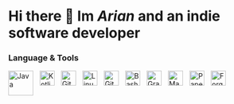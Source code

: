 # Hi there 👋 Im _Arian_ and an indie software developer

### Language & Tools

<img align="left" alt="Java" width="50px" style="padding-right:10px;" src="https://logos-world.net/wp-content/uploads/2022/07/Java-Logo.png"/>
<img align="left" alt="Kotlin" width="30px" style="padding-right:10px;" src="https://cdn.worldvectorlogo.com/logos/kotlin-2.svg"/>
<img align="left" alt="Git" width="30px" style="padding-right:10px;" src="https://cdn.jsdelivr.net/gh/devicons/devicon/icons/git/git-original.svg"/>
<img align="left" alt="Linux" width="30px" style="padding-right:10px;" src="https://cdn.jsdelivr.net/gh/devicons/devicon/icons/linux/linux-original.svg"/>
<img align="left" alt="GitHub" width="30px" style="padding-right:10px;" src="https://cdn.jsdelivr.net/gh/devicons/devicon/icons/github/github-original.svg"/>
<img align="left" alt="Bash" width="30px" style="padding-right:10px;" src="https://cdn.jsdelivr.net/gh/devicons/devicon/icons/bash/bash-original.svg"/>
<img align="left" alt="Gradle" width="30px" style="padding-right:10px;" src="https://ih1.redbubble.net/image.1160202250.8174/st,small,845x845-pad,1000x1000,f8f8f8.jpg"/>
<img align="left" alt="Maven" width="30px" style="padding-right:10px;" src="https://encrypted-tbn0.gstatic.com/images?q=tbn:ANd9GcRsgbzUuAfmCXSjLUkPNBR1YkDiONbBsCezrw&s"/>
<img align="left" alt="Paper" width="30px" style="padding-right:10px;" src="https://papermc.io/assets/logo/256x.png"/>
<img align="left" alt="Forge" width="30px" style="padding-right:10px;" src="https://encrypted-tbn0.gstatic.com/images?q=tbn:ANd9GcRle4VWQdMQPGuWoIo1I8D-m9DGPmkjayIfiA&s"/>
<br />

#


